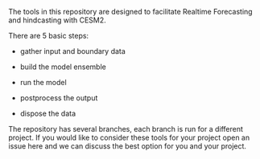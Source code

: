 The tools in this repository are designed to facilitate Realtime Forecasting and hindcasting with CESM2.

There are 5 basic steps:

 * gather input and boundary data

 * build the model ensemble

 * run the model

 * postprocess the output

 * dispose the data

The repository has several branches, each branch is run for a different project.
If you would like to consider these tools for your project open an issue here and we
can discuss the best option for you and your project.